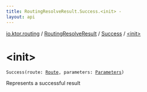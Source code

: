 ```yaml
---
title: RoutingResolveResult.Success.<init> - 
layout: api
---
```


<div class='api-docs-breadcrumbs'><a href="../../index.html">io.ktor.routing</a> / <a href="../index.html">RoutingResolveResult</a> / <a href="index.html">Success</a> / <a href="./-init-.html">&lt;init&gt;</a></div>

# &lt;init&gt;

<div class="signature"><code><span class="identifier">Success</span><span class="symbol">(</span><span class="parameterName" id="io.ktor.routing.RoutingResolveResult.Success$<init>(io.ktor.routing.Route, io.ktor.http.Parameters)/route">route</span><span class="symbol">:</span>&nbsp;<a href="../../-route/index.html"><span class="identifier">Route</span></a><span class="symbol">, </span><span class="parameterName" id="io.ktor.routing.RoutingResolveResult.Success$<init>(io.ktor.routing.Route, io.ktor.http.Parameters)/parameters">parameters</span><span class="symbol">:</span>&nbsp;<a href="../../../io.ktor.http/-parameters/index.html"><span class="identifier">Parameters</span></a><span class="symbol">)</span></code></div>

Represents a successful result

